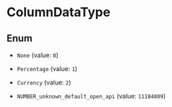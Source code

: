 

# ColumnDataType

## Enum


* `None` (value: `0`)

* `Percentage` (value: `1`)

* `Currency` (value: `2`)

* `NUMBER_unknown_default_open_api` (value: `11184809`)



